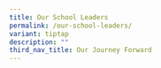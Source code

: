 ```yaml
---
title: Our School Leaders
permalink: /our-school-leaders/
variant: tiptap
description: ""
third_nav_title: Our Journey Forward
---
```

